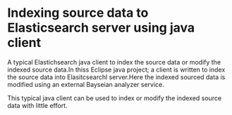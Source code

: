 # Indexing source data to Elasticsearch server using java client

A typical Elastichsearch java client to index the source data or modify the indexed source data.In thiss Eclipse java 
project; a client is written to index the source data into Elasitcsearchl server.Here the indexed  sourced data is 
modified using an external Bayseian analyzer service.

This typical java client can be used to index or modify the indexed source data with little effort.
